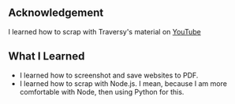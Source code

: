 ## Acknowledgement

I learned how to scrap with Traversy's material on [YouTube](https://www.youtube.com/watch?v=S67gyqnYHmI&t=714s.)

## What I Learned

* I learned how to screenshot and save websites to PDF.
* I learned how to scrap with Node.js. I mean, because I am more comfortable with Node, then using Python for this.